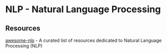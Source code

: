 # NLP - Natural Language Processing


##  Resources


[awesome-nlp](https://github.com/keon/awesome-nlp) - A curated list of resources dedicated to Natural Language Processing (NLP)
